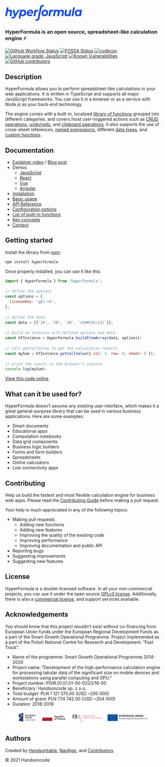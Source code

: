 <a href="https://handsontable.github.io/hyperformula/">
<img src="./github-hf-logo-blue.svg" width="250" height="51" alt="HyperFormula"/>
</a>

### HyperFormula is an open source, spreadsheet-like calculation engine ⚡

[![GitHub Workflow Status](https://img.shields.io/github/workflow/status/handsontable/hyperformula/Test)](https://github.com/handsontable/hyperformula/actions?query=workflow%3ATest+branch%3Amaster)
[![FOSSA Status](https://app.fossa.io/api/projects/git%2Bgithub.com%2Fhandsontable%2Fhyperformula.svg?type=shield)](https://app.fossa.io/projects/git%2Bgithub.com%2Fhandsontable%2Fhyperformula?ref=badge_shield)
[![codecov](https://codecov.io/gh/handsontable/hyperformula/branch/master/graph/badge.svg?token=5k9ZQv8azO)](https://codecov.io/gh/handsontable/hyperformula)
[![Language grade: JavaScript](https://img.shields.io/lgtm/grade/javascript/g/handsontable/hyperformula.svg?logo=lgtm&logoWidth=18)](https://lgtm.com/projects/g/handsontable/hyperformula/context:javascript)
[![Known Vulnerabilities](https://snyk.io/test/github/handsontable/hyperformula/badge.svg?targetFile=package.json)](https://snyk.io/test/github/handsontable/hyperformula?targetFile=package.json)
[![GitHub contributors](https://img.shields.io/github/contributors/handsontable/hyperformula)](https://github.com/handsontable/hyperformula/graphs/contributors)


## Description

HyperFormula allows you to perform spreadsheet-like calculations in your
web applications. It is written in TypeScript and supports all major
JavaScript frameworks. You can use it in a browser or as a service with
Node.js as your back-end technology.

The engine comes with a built-in, localized
[library of functions](https://handsontable.github.io/hyperformula/guide/built-in-functions.html)
grouped into different categories, and covers most user-triggered actions
such as [CRUD operations](https://handsontable.github.io/hyperformula/guide/basic-operations.html),
[undo/redo](https://handsontable.github.io/hyperformula/guide/undo-redo.html),
and [clipboard operations](https://handsontable.github.io/hyperformula/guide/clipboard-operations.html).
It also supports the use of cross-sheet references,
[named expressions](https://handsontable.github.io/hyperformula/guide/named-ranges.html),
different [data types](https://handsontable.github.io/hyperformula/guide/types-of-values.html),
and [custom functions](https://handsontable.github.io/hyperformula/guide/custom-functions.html).

## Documentation

- [Explainer video](https://www.youtube.com/watch?v=JJXUmACTDdk) /
[Blog post](https://handsontable.com/blog/articles/2020/6/introducing-hyperformula-fast-javascript-calculation-engine)
- Demos
  - [JavaScript](https://handsontable.github.io/hyperformula/guide/demo.html)
  - [React](https://handsontable.github.io/hyperformula/guide/integration-with-react.html)
  - [Vue](https://handsontable.github.io/hyperformula/guide/integration-with-vue.html)
  - [Angular](https://handsontable.github.io/hyperformula/guide/integration-with-angular.html)
- [Installation](https://handsontable.github.io/hyperformula/guide/client-side-installation.html)
- [Basic usage](https://handsontable.github.io/hyperformula/guide/basic-usage.html)
- [API Reference](https://handsontable.github.io/hyperformula/api/)
- [Configuration options](https://handsontable.github.io/hyperformula/guide/configuration-options.html)
- [List of built-in functions](https://handsontable.github.io/hyperformula/guide/built-in-functions.html)
- [Key concepts](https://handsontable.github.io/hyperformula/guide/key-concepts.html)
- [Contact](https://handsontable.github.io/hyperformula/guide/contact.html)

## Getting started

Install the library from [npm](https://www.npmjs.com/package/hyperformula):

```js
npm install hyperformula
```

Once properly installed, you can use it like this:

```js
import { HyperFormula } from 'hyperformula';

// define the options
const options = {
  licenseKey: 'gpl-v3',
};

// define the data
const data = [['10', '20', '30', '=SUM(A1:C1)']];

// build an instance with defined options and data 
const hfInstance = HyperFormula.buildFromArray(data, options);

// call getCellValue to get the calculation results
const mySum = hfInstance.getCellValue({ col: 3, row: 0, sheet: 0 });

// print the result in the browser's console
console.log(mySum);
```

[View this code online](https://codesandbox.io/s/github/handsontable/hyperformula-demos/tree/develop/basic-usage)

## What can it be used for?

HyperFormula doesn't assume any existing user interface, which makes it
a great general-purpose library that can be used in various business
applications. Here are some examples:

- Smart documents
- Educational apps
- Computation notebooks
- Data grid components
- Business logic builders
- Forms and form builders
- Spreadsheets
- Online calculators
- Low connectivity apps

## Contributing

Help us build the fastest and most flexible calculation engine for
business web apps. Please read the [Contributing Guide](https://handsontable.github.io/hyperformula/guide/contributing.html) before
making a pull request.

Your help is much appreciated in any of the following topics:

- Making pull requests
  - Adding new functions
  - Adding new features
  - Improving the quality of the existing code
  - Improving performance
  - Improving documentation and public API
- Reporting bugs
- Suggesting improvements
- Suggesting new features

## License

HyperFormula is a double-licensed software. In all your non-commercial projects, you can use it under the
open source [GPLv3 license](https://github.com/handsontable/hyperformula/blob/master/gpl-3.0.txt). Additionally, there is also a [commercial license](https://handsontable.github.io/hyperformula/guide/contact.html), and support services available.

## Acknowledgements

You should know that this project wouldn’t exist without co-financing from European Union funds under the European Regional Development Funds as a part of the Smart Growth Operational Programme. Project implemented as a part of the Polish National Centre for Research and Development: “Fast Track”.

- Name of the programme: Smart Growth Operational Programme 2014-2020
- Project name: “Development of the high-performance calculation engine for processing tabular data of the significant size on mobile devices and workstations using parallel computing and GPU.”
- Project number: POIR.01.01.01-00-0223/18-00
- Beneficiary: Handsoncode sp. z o.o.
- Total budget: PLN 1 121 375.00 (USD ~295 000)
- Amount of grant: PLN 774 742.00 (USD ~204 000)
- Duration: 2018-2019

![eu-funds](docs/.vuepress/public/eu-logos.png)

## Authors

Created by [Handsontable](https://handsontable.com), [NavAlgo](https://www.navalgo.com/en/),
and [Contributors](https://github.com/handsontable/hyperformula/graphs/contributors).

© 2021 Handsoncode
